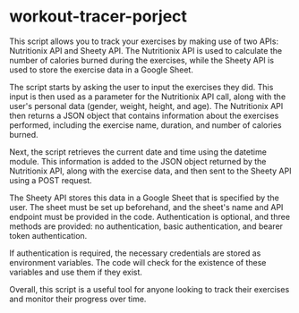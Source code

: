 # workout-tracer-porject
This script allows you to track your exercises by making use of two APIs: Nutritionix API and Sheety API. The Nutritionix API is used to calculate the number of calories burned during the exercises, while the Sheety API is used to store the exercise data in a Google Sheet.

The script starts by asking the user to input the exercises they did. This input is then used as a parameter for the Nutritionix API call, along with the user's personal data (gender, weight, height, and age). The Nutritionix API then returns a JSON object that contains information about the exercises performed, including the exercise name, duration, and number of calories burned.

Next, the script retrieves the current date and time using the datetime module. This information is added to the JSON object returned by the Nutritionix API, along with the exercise data, and then sent to the Sheety API using a POST request.

The Sheety API stores this data in a Google Sheet that is specified by the user. The sheet must be set up beforehand, and the sheet's name and API endpoint must be provided in the code. Authentication is optional, and three methods are provided: no authentication, basic authentication, and bearer token authentication.

If authentication is required, the necessary credentials are stored as environment variables. The code will check for the existence of these variables and use them if they exist.

Overall, this script is a useful tool for anyone looking to track their exercises and monitor their progress over time.
